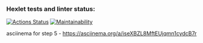 ### Hexlet tests and linter status:
[![Actions Status](https://github.com/ean3ena/java-project-61/actions/workflows/hexlet-check.yml/badge.svg)](https://github.com/ean3ena/java-project-61/actions)
[![Maintainability](https://api.codeclimate.com/v1/badges/f946299d6078e0eb0111/maintainability)](https://codeclimate.com/github/ean3ena/java-project-61/maintainability)

asciinema for step 5 - https://asciinema.org/a/iseXBZL8MftEUjqmn1cydcB7r
